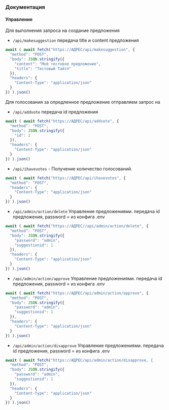 ### Документация

#### Управление
Для выполнения запроса на создание предложения 
- `/api/makesuggestion` передача title и content предложения
```javascript
await ( await fetch("https://АДРЕС/api/makesuggestion", {
  "method": "POST",
  "body": JSON.stringify({
    "content": "Моё тестовое предложение",
    "title": "Тестовый Тайтл"
  }),
  "headers": {
    "Content-Type": "application/json"
  }
}) ).json()
```
Для голосования за опредленное предложение отправляем запрос на
- `/api/addvote` передача id предложения
```javascript
await ( await fetch("https://АДРЕС/api/addvote", {
  "method": "POST",
  "body": JSON.stringify({
    "id": 1
  }),
  "headers": {
    "Content-Type": "application/json"
  }
}) ).json()
```
- `/api/ihavevotes` - Получение количество голосований.
```javascript
await ( await fetch("https://АДРЕС/api/ihavevotes", {
  "method": "POST",
  "headers": {
    "Content-Type": "application/json"
  }
}) ).json()
```
- `/api/admin/action/delete` Управление предложениями. передача id предложения, password = из конфига .env
```javascript
await ( await fetch("https://АДРЕС//api/admin/action/delete", {
  "method": "POST",
  "body": JSON.stringify({
    "password": "admin",
    "suggestionid": 1
  }),
  "headers": {
    "Content-Type": "application/json"
  }
}) ).json()
```
- `/api/admin/action/approve` Управление предложениями. передача id предложения, password = из конфига .env
```javascript
await ( await fetch("https://АДРЕС/api/admin/action/approve", {
  "method": "POST",
  "body": JSON.stringify({
    "password": "admin",
    "suggestionid": 1
  }),
  "headers": {
    "Content-Type": "application/json"
  }
}) ).json()
```
- `/api/admin/action/disapprove` Управление предложениями. передача id предложения, password = из конфига .env
```javascript
await ( await fetch("https://АДРЕС/api/admin/action/disapprove, {
  "method": "POST",
  "body": JSON.stringify({
    "password": "admin",
    "suggestionid": 1
  }),
  "headers": {
    "Content-Type": "application/json"
  }
}) ).json()